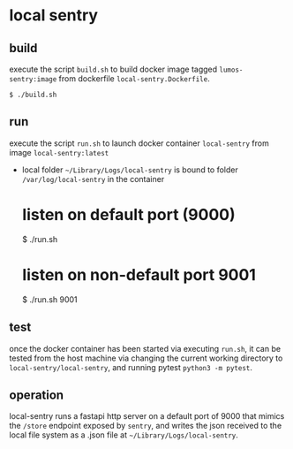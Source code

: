 # local sentry

## build

execute the script `build.sh` to build docker image tagged `lumos-sentry:image` from dockerfile `local-sentry.Dockerfile`.    

    $ ./build.sh

## run

execute the script `run.sh` to launch docker container `local-sentry` from image `local-sentry:latest`  
- local folder `~/Library/Logs/local-sentry` is bound to folder `/var/log/local-sentry` in the container  

    # listen on default port (9000)
    $ ./run.sh

    # listen on non-default port 9001
    $ ./run.sh 9001

## test

once the docker container has been started via executing `run.sh`, it can be tested from the host machine via changing the current working directory to `local-sentry/local-sentry`, and running pytest `python3 -m pytest`.

## operation

local-sentry runs a fastapi http server on a default port of 9000 that mimics the `/store` endpoint exposed by `sentry`, and writes the json received to the local file system as a .json file at `~/Library/Logs/local-sentry`.
